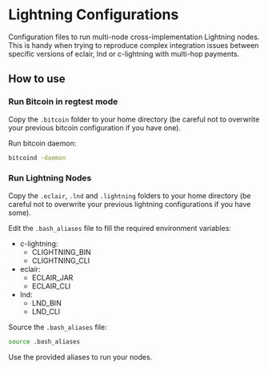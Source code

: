 # Lightning Configurations

Configuration files to run multi-node cross-implementation Lightning nodes.
This is handy when trying to reproduce complex integration issues between
specific versions of eclair, lnd or c-lightning with multi-hop payments.

## How to use

### Run Bitcoin in regtest mode

Copy the `.bitcoin` folder to your home directory (be careful not to overwrite
your previous bitcoin configuration if you have one).

Run bitcoin daemon:

```sh
bitcoind -daemon
```

### Run Lightning Nodes

Copy the `.eclair`, `.lnd` and `.lightning` folders to your home directory (be
careful not to overwrite your previous lightning configurations if you have
some).

Edit the `.bash_aliases` file to fill the required environment variables:

* c-lightning:
  * CLIGHTNING_BIN
  * CLIGHTNING_CLI
* eclair:
  * ECLAIR_JAR
  * ECLAIR_CLI
* lnd:
  * LND_BIN
  * LND_CLI

Source the `.bash_aliases` file:

```bash
source .bash_aliases
```

Use the provided aliases to run your nodes.
